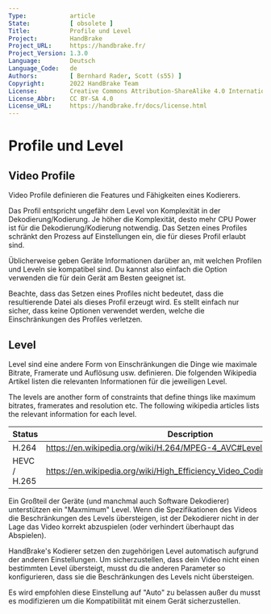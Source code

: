 ```yaml
---
Type:            article
State:           [ obsolete ]
Title:           Profile und Level
Project:         HandBrake
Project_URL:     https://handbrake.fr/
Project_Version: 1.3.0
Language:        Deutsch
Language_Code:   de
Authors:         [ Bernhard Rader, Scott (s55) ]
Copyright:       2022 HandBrake Team
License:         Creative Commons Attribution-ShareAlike 4.0 International
License_Abbr:    CC BY-SA 4.0
License_URL:     https://handbrake.fr/docs/license.html
---
```


Profile und Level
==========================

Video Profile
--------------

Video Profile definieren die Features und Fähigkeiten eines Kodierers.

Das Profil entspricht ungefähr dem Level von Komplexität in der Dekodierung/Kodierung. Je höher die Komplexität, desto mehr CPU Power ist für die Dekodierung/Kodierung notwendig. Das Setzen eines Profiles schränkt den Prozess auf Einstellungen ein, die für dieses Profil erlaubt sind.

Üblicherweise geben Geräte Informationen darüber an, mit welchen Profilen und Leveln sie kompatibel sind. Du kannst also einfach die Option verwenden die für dein Gerät am Besten geeignet ist.

Beachte, dass das Setzen eines Profiles nicht bedeutet, dass die resultierende Datei als dieses Profil erzeugt wird. Es stellt einfach nur sicher, dass keine Optionen verwendet werden, welche die Einschränkungen des Profiles verletzen.

Level
------------

Level sind eine andere Form von Einschränkungen die Dinge wie maximale Bitrate, Framerate und Auflösung usw. definieren. Die folgenden Wikipedia Artikel listen die relevanten Informationen für die jeweiligen Level.

The levels are another form of constraints that define things like maximum bitrates, framerates and resolution etc. The following wikipedia articles lists the relevant information for each level.

| Status      | Description                                                                                                                                              |
|-------------|----------------------------------------------------------------------------------------------------------------------------------------------------------|
| H.264       | https://en.wikipedia.org/wiki/H.264/MPEG-4_AVC#Levels                                                                                                    |
| HEVC / H.265| https://en.wikipedia.org/wiki/High_Efficiency_Video_Coding_tiers_and_levels                                                                              |


Ein Großteil der Geräte (und manchmal auch Software Dekodierer) unterstützen ein "Maxmimum" Level. Wenn die Spezifikationen des Videos die Beschränkungen des Levels übersteigen, ist der Dekodierer nicht in der Lage das Video korrekt abzuspielen (oder verhindert überhaupt das Abspielen).

HandBrake's Kodierer setzen den zugehörigen Level automatisch aufgrund der anderen Einstellungen. Um sicherzustellen, dass dein Video nicht einen bestimmten Level übersteigt, musst du die anderen Parameter so konfigurieren, dass sie die Beschränkungen des Levels nicht übersteigen.

Es wird empfohlen diese Einstellung auf "Auto" zu belassen außer du musst es modifizieren um die Kompatibilität mit einem Gerät sicherzustellen.
